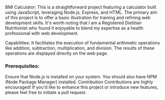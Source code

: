 BMI Calculator:
This is a straightforward project featuring a calculator built using JavaScript, leveraging Node.js, Express, and HTML. The primary aim of this project is to offer a basic illustration for training and refining web development skills. It's worth noting that I am a Registered Dietitian Nutritionist who found it enjoyable to blend my expertise as a health professional with web development.

Capabilities:
It facilitates the execution of fundamental arithmetic operations like addition, subtraction, multiplication, and division.
The results of these operations are displayed directly on the web page.

<h3>Prerequisites:</h3>
<p>Ensure that Node.js is installed on your system.
You should also have NPM (Node Package Manager) installed.
Contribution
Contributions are highly encouraged! If you'd like to enhance this project or introduce new features, please feel free to initiate a pull request.</P>
